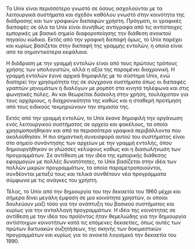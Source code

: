 Το Unix είναι περισσότερο γνωστό σε όσους ασχολούνται με τα λειτουργικά συστήματα και σχεδόν καθόλου γνωστό στην κοινότητα της διάδρασης και των γραφικών διεπαφών χρήστη. Πράγματι, οι γραφικές διεπαφές σε όλα τα Unix είναι συνήθως αντίγραφα από τις αντίστοιχες εμπορικές με βασικό σημείο διαφοροποίησης την διάθεση ανοικτού πηγαίου κώδικα. Εκτός από την γραφική διεπαφή όμως, το Unix παρέχει και κυρίως βασίζεται στην διεπαφή της γραμμής εντολών, η οποία είναι από τα σημαντικότερα κεφάλαια.

Η διάδραση με την γραμμή εντολών είναι από τους πρώτους τρόπους χρήσης των υπολογιστών, αλλά η αξία της παραμένει διαχρονική. Η γραμμή εντολών έγινε αρχικά δημοφιλής με το σύστημα Unix, ενώ διατηρεί την χρησιμότητα της σε σύγχρονα συστήματα όπως οι διεπαφές γραπτών μηνυμάτων ή διαλόγων με ρομπότ στα κινητά τηλέφωνα και στις φωνητικές πύλες. Αν και θεωρείται δύσκολη στην χρήση, τουλάχιστον για τους αρχάριους, η διαχρονικότητα της καθώς και η σταθερή προτίμηση από τους ειδικούς τεκμηριώνουν την σημασία της.

Εκτός από την γραμμή εντολών, το Unix έκανε δημοφιλή την οργάνωση ενός λειτουργικού συστήματος σε αρχεία και φακέλους, τα οποία χρησιμοποιήθηκαν και από τα περισσότερα γραφικά περιβάλλοντα που ακολούθησαν. Η πιο σημαντική συνεισφορά αυτού του συστήματος είναι στο σημείο συνάντησης των αρχείων με την γραμμή εντολής, όπου δημιουργήθηκαν οι γλώσσες κελύφους καθως και η διασωλήνωση των προγραμμάτων. Σε αντίθεση με την ιδέα της εμπορικής διάθεσης εφαρμογών με πολλές δυνατότητες, το Unix βασίζεται στην ιδέα των πολλών μικρών προγραμμάτων, τα οποία παραμετροποιούνται, συνδέονται μεταξύ τους και τελικά συνθέτουν νέα προγράμματα σύμφωνα με τις ανάγκες του χρήστη. 

Τέλος, το Unix από την δημιουργία του την δεκαετία του 1960 μέχρι και σήμερα δίνει μεγάλη έμφαση σε μια κοινότητα χρηστών, οι οποίοι δουλεύουν μαζί τόσο για την ανάπτυξη του βασικού συστήματος και κυρίως για την ανταλλαγή προγραμμάτων. Η ιδέα της κοινότητας σε αντίθεση με την ιδέα του προϊόντος ήταν θεμελιώδης για την δημιουργία αντίστοιχων κοινοτήτων κατά τις επόμενες δεκαετίες, όπως αυτές των πρώτων δικτυακών συζητήσεων, της σκηνής των δοκιμαστικών προγραμμάτων και κυρίως για το ανοικτό λογισμικό την δεκαετία του 1990.
